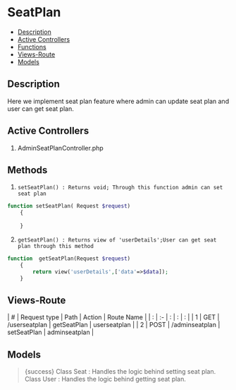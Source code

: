 # SeatPlan


- [Description](#section-1)
- [Active Controllers](#section-2)
- [Functions](#section-3)
- [Views-Route](#section-4)
- [Models](#section-5)

<a name="section-2"></a>

## Description

Here we implement seat plan feature where admin can update seat plan and user can get seat plan.


<a name="section-2"></a>

## Active Controllers

1. AdminSeatPlanController.php

<a name="section-3"></a>

## Methods

1. `setSeatPlan() : Returns void; Through this function admin can set seat plan`

```php
function setSeatPlan( Request $request)
    {
 
    }
```

2. `getSeatPlan() : Returns view of 'userDetails';User can get seat plan through this method`

```php
function  getSeatPlan(Request $request)
    {    
        return view('userDetails',['data'=>$data]);
    }
```


<a name="section-4"></a>

## Views-Route

| # | Request type   | Path |  Action | Route Name |
| : |   :-   |  :  | : | : |
| 1 | GET | /userseatplan  | getSeatPlan | userseatplan |
| 2 | POST  | /adminseatplan  | setSeatPlan | adminseatplan |


<a name="section-5"></a>

## Models

> {success} Class Seat : Handles the logic behind setting seat plan.<br>
  Class User : Handles the logic behind getting seat plan.
